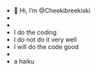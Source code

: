 - 👋 Hi, I’m @Cheekibreekiski
-
-
- I do the coding
- I do not do it very well
- I will do the code good
-
- a haiku
